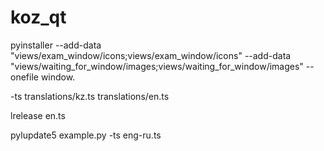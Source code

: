 # koz_qt

pyinstaller --add-data "views/exam_window/icons;views/exam_window/icons" --add-data "views/waiting_for_window/images;views/waiting_for_window/images" --onefile window.

-ts translations/kz.ts translations/en.ts

lrelease en.ts

pylupdate5 example.py -ts eng-ru.ts